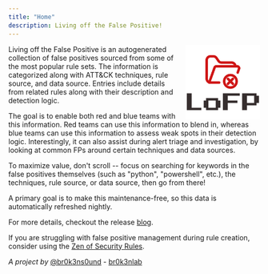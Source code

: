 ```yaml
---
title: "Home"
description: Living off the False Positive!
---
```


<div>
    <img src="index.png" alt="logo" class="logo" width="150" style="float: right; margin-left: 20px;">
<p>
Living off the False Positive is an autogenerated collection of false positives sourced from some of the most popular
rule sets. The information is categorized along with ATT&CK techniques, rule source, and data source. Entries
include details from related rules along with their description and detection logic.

The goal is to enable both red and blue teams with this information. Red teams can use this information to blend in,
whereas blue teams can use this information to assess weak spots in their detection logic. Interestingly, it can also
assist during alert triage and investigation, by looking at common FPs around certain techniques and data sources.

To maximize value, don't scroll -- focus on searching for keywords in the false positives themselves 
(such as "python", "powershell", etc.), the techniques, rule source, or data source, then go from there!

</p>
</div>

A primary goal is to make this maintenance-free, so this data is automatically refreshed nightly.

For more details, checkout the release [blog](https://br0k3nlab.com/posts/2024/02/introducing-lofp/).

If you are struggling with false positive management during rule creation, consider using the 
[Zen of Security Rules](https://br0k3nlab.com/resources/zen-of-security-rules/).


_A project by_ [@br0k3ns0und](https://twitter.com/br0k3ns0und) - [br0k3nlab](https://br0k3nlab.com/)
